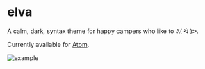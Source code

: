 # elva

A calm, dark, syntax theme for happy campers who like to ᕕ( ᐛ )ᕗ.

Currently available for [Atom](https://atom.io/packages/elva-syntax).

![example](http://jimmackenzie.github.io/elva/screenshot.png)
